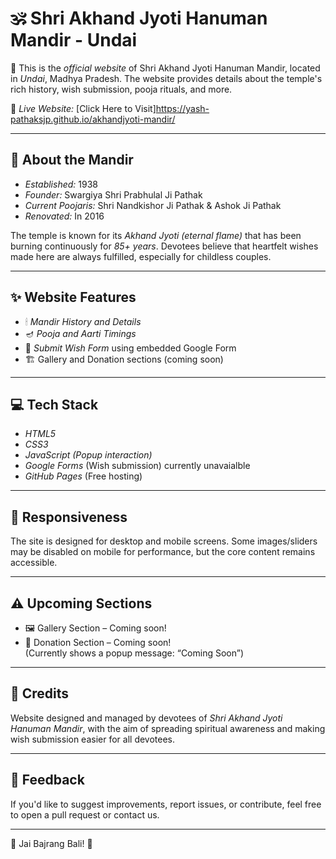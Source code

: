 # 🕉 Shri Akhand Jyoti Hanuman Mandir - Undai

🙏 This is the *official website* of Shri Akhand Jyoti Hanuman Mandir, located in *Undai*, Madhya Pradesh. The website provides details about the temple's rich history, wish submission, pooja rituals, and more.

🔗 *Live Website:* [Click Here to Visit]https://yash-pathaksjp.github.io/akhandjyoti-mandir/


---

## 📜 About the Mandir

- *Established:* 1938  
- *Founder:* Swargiya Shri Prabhulal Ji Pathak  
- *Current Poojaris:* Shri Nandkishor Ji Pathak & Ashok Ji Pathak  
- *Renovated:* In 2016

The temple is known for its *Akhand Jyoti (eternal flame)* that has been burning continuously for *85+ years*. Devotees believe that heartfelt wishes made here are always fulfilled, especially for childless couples.

---

## ✨ Website Features

- 🕯 *Mandir History and Details*  
- 🪔 *Pooja and Aarti Timings*
- 🙏 *Submit Wish Form* using embedded Google Form  
- 🏗 Gallery and Donation sections (coming soon)

---

## 💻 Tech Stack

- *HTML5*
- *CSS3*
- *JavaScript (Popup interaction)*
- *Google Forms* (Wish submission) currently unavaialble
- *GitHub Pages* (Free hosting)

---

## 📱 Responsiveness

The site is designed for desktop and mobile screens. Some images/sliders may be disabled on mobile for performance, but the core content remains accessible. 

---

## ⚠ Upcoming Sections

- 🖼 Gallery Section – Coming soon!  
- 💸 Donation Section – Coming soon!  
(Currently shows a popup message: “Coming Soon”)

---

## 👥 Credits

Website designed and managed by devotees of *Shri Akhand Jyoti Hanuman Mandir*, with the aim of spreading spiritual awareness and making wish submission easier for all devotees.

---

## 📩 Feedback

If you'd like to suggest improvements, report issues, or contribute, feel free to open a pull request or contact us.

---

🚩 Jai Bajrang Bali! 🚩
